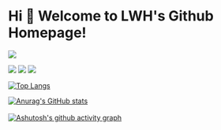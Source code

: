 # Hi 🎉 Welcome to LWH's Github Homepage!

<img src="https://readme-typing-svg.herokuapp.com/?lines=Welcome,%20visitor!;Hello%20Github%20World!&font=Roboto" />

<p>
<img src="https://img.shields.io/static/v1?label=Program&message=Vue&color=brightgreen"/>
  <img src="https://img.shields.io/static/v1?label=Program&message=JavaScript&color=yellow"/>
<a href="https://www.cnblogs.com/LWHCoding/"><img src="https://img.shields.io/static/v1?label=Blog&message=cnblogs&color=blue"/></a>
  
 [![Top Langs](https://github-readme-stats.vercel.app/api/top-langs/?username=1553690132&layout=compact&theme=vue)](https://github.com/1553690132)
</p>

[![Anurag's GitHub stats](https://github-readme-stats.vercel.app/api?username=1553690132&show_icons=true&theme=vue)](https://github.com/1553690132) &nbsp;&nbsp;
<br/><br/>
[![Ashutosh's github activity graph](https://github-readme-activity-graph.cyclic.app/graph?username=1553690132&theme=vue)](https://github.com/1553690132)

